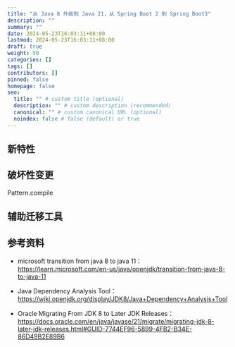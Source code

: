 ```yaml
---
title: "从 Java 8 升级到 Java 21，从 Spring Boot 2 到 Spring Boot3"
description: ""
summary: ""
date: 2024-05-23T16:03:11+08:00
lastmod: 2024-05-23T16:03:11+08:00
draft: true
weight: 50
categories: []
tags: []
contributors: []
pinned: false
homepage: false
seo:
  title: "" # custom title (optional)
  description: "" # custom description (recommended)
  canonical: "" # custom canonical URL (optional)
  noindex: false # false (default) or true
---
```


## 新特性

## 破坏性变更

Pattern.compile

## 辅助迁移工具

## 参考资料

- microsoft transition from java 8 to java 11： <https://learn.microsoft.com/en-us/java/openjdk/transition-from-java-8-to-java-11>

- Java Dependency Analysis Tool： <https://wiki.openjdk.org/display/JDK8/Java+Dependency+Analysis+Tool>

- Oracle Migrating From JDK 8 to Later JDK Releases： <https://docs.oracle.com/en/java/javase/21/migrate/migrating-jdk-8-later-jdk-releases.html#GUID-7744EF96-5899-4FB2-B34E-86D49B2E89B6>
